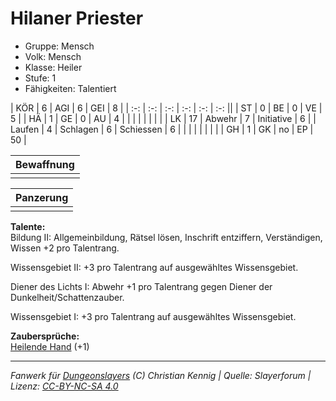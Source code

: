 # Hilaner Priester  
- Gruppe: Mensch  
- Volk: Mensch  
- Klasse: Heiler  
- Stufe: 1  
- Fähigkeiten: Talentiert  


| KÖR    | 6  | AGI      | 6  | GEI        | 8  |
| :-: | :-: | :-: | :-: | :-: | :-: ||
| ST     | 0  | BE       | 0  | VE         | 5  |
| HÄ     | 1  | GE       | 0  | AU         | 4  |
|        |    |          |    |            |    |
| LK     | 17 | Abwehr   | 7  | Initiative | 6  |
| Laufen | 4  | Schlagen | 6  | Schiessen  | 6  |
|        |    |          |    |            |    |
| GH     | 1  | GK       | no | EP         | 50 |


| Bewaffnung |
| --- |
|  |


| Panzerung |
| --- |
|  |


**Talente:**  
Bildung II: Allgemeinbildung, Rätsel lösen, Inschrift entziffern, Verständigen, Wissen +2 pro Talentrang.

Wissensgebiet II: +3 pro Talentrang auf ausgewähltes Wissensgebiet.

Diener des Lichts I: Abwehr +1 pro Talentrang gegen Diener der Dunkelheit/Schattenzauber.

Wissensgebiet I: +3 pro Talentrang auf ausgewähltes Wissensgebiet.


**Zaubersprüche:**  
[Heilende Hand](/grw/zauber/heilende-hand.md) (+1)




___
*Fanwerk für [Dungeonslayers](https://www.dungeonslayers.net/) (C) Christian Kennig | Quelle: Slayerforum | Lizenz: [CC-BY-NC-SA 4.0](https://creativecommons.org/licenses/by-nc-sa/4.0/deed.de)*